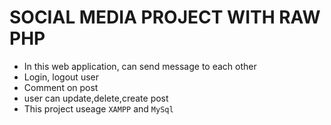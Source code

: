 # SOCIAL MEDIA PROJECT WITH RAW PHP

- In this web application, can send message to each other
- Login, logout user
- Comment on post
- user can update,delete,create post
- This project useage `XAMPP` and `MySql`
  
